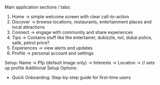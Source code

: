 Main application sections / tabs:
1. Home -> simple welcome screen with clear call-to-action
2. Discover -> browse locations, restaurants, entertainment places and local attractions
3. Connect -> engage with community and share experiences
4. Tips -> Contains stuff like the entertainer, dubizzle, nol, dubai police, salik, petrol price?
4. Experiences -> view alerts and updates
5. Profile -> personal account and settings

Setup:
Name -> Pfp (default image only) -> Interests -> Location -> 
// sets up profile
Additional Setup Options:
- Quick Onboarding: Step-by-step guide for first-time users
